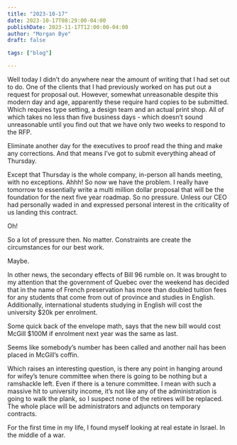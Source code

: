 ```yaml
---
title: "2023-10-17"
date: 2023-10-17T08:29:00-04:00
publishDate: 2023-11-17T12:00:00-04:00
author: "Morgan Bye"
draft: false

tags: ["blog"]

---
```


Well today I didn’t do anywhere near the amount of writing that I had set out to do. One of the clients that I had previously worked on has put out a request for proposal out. However, somewhat unreasonable despite this modern day and age, apparently these require hard copies to be submitted. Which requires type setting, a design team and an actual print shop. All of which takes no less than five business days - which doesn’t sound unreasonable until you find out that we have only two weeks to respond to the RFP.

Eliminate another day for the executives to proof read the thing and make any corrections. And that means I’ve got to submit everything ahead of Thursday.

Except that Thursday is the whole company, in-person all hands meeting, with no exceptions. Ahhh! So now we have the problem. I really have tomorrow to essentially write a multi million dollar proposal that will be the foundation for the next five year roadmap. So no pressure. Unless our CEO had personally waded in and expressed personal interest in the criticality of us landing this contract.

Oh!

So a lot of pressure then. No matter. Constraints are create the circumstances for our best work.

Maybe.

In other news, the secondary effects of Bill 96 rumble on. It was brought to my attention that the government of Quebec over the weekend has decided that in the name of French preservation has more than doubled tuition fees for any students that come from out of province and studies in English. Additionally, international students studying in English will cost the university $20k per enrolment.

Some quick back of the envelope math, says that the new bill would cost McGill $100M if enrolment next year was the same as last.

Seems like somebody’s number has been called and another nail has been placed in McGill’s coffin.

Which raises an interesting question, is there any point in hanging around for wifey’s tenure committee when there is going to be nothing but a ramshackle left. Even if there is a tenure committee. I mean with such a massive hit to university income, it’s not like any of the administration is going to walk the plank, so I suspect none of the retirees will be replaced. The whole place will be administrators and adjuncts on temporary contracts.

For the first time in my life, I found myself looking at real estate in Israel. In the middle of a war.
